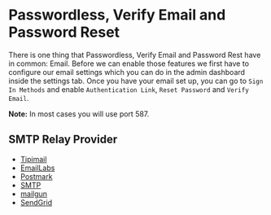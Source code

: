# Passwordless, Verify Email and Password Reset

There is one thing that Passwordless, Verify Email and Password Rest have in common: Email. Before we can enable those features we first have to configure our email settings which you can do in the admin dashboard inside the settings tab. Once you have your email set up, you can go to `Sign In Methods` and enable `Authentication Link`, `Reset Password` and `Verify Email`.

**Note:** In most cases you will use port 587.

## SMTP Relay Provider
- [Tipimail](https://www.tipimail.com/)
- [EmailLabs](https://emaillabs.io)
- [Postmark](https://postmarkapp.com)
- [SMTP](https://www.smtp.com/)
- [mailgun](https://www.mailgun.com/)
- [SendGrid](https://sendgrid.com/)